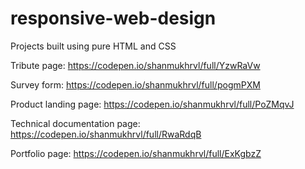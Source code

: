 # responsive-web-design

Projects built using pure HTML and CSS

Tribute page: https://codepen.io/shanmukhrvl/full/YzwRaVw

Survey form: https://codepen.io/shanmukhrvl/full/pogmPXM

Product landing page: https://codepen.io/shanmukhrvl/full/PoZMqvJ

Technical documentation page: https://codepen.io/shanmukhrvl/full/RwaRdqB

Portfolio page: https://codepen.io/shanmukhrvl/full/ExKgbzZ
